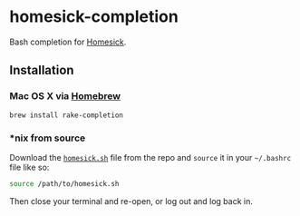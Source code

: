 # homesick-completion
Bash completion for [Homesick](https://github.com/technicalpickles/homesick).

## Installation

### Mac OS X via [Homebrew][homebrew]
```
brew install rake-completion
```
  		  
### *nix from source
Download the [`homesick.sh`](homesick.sh) file from the repo and `source` it in your `~/.bashrc` file like so:
```bash
source /path/to/homesick.sh
```
Then close your terminal and re-open, or log out and log back in.

[homebrew]: http://brew.sh
